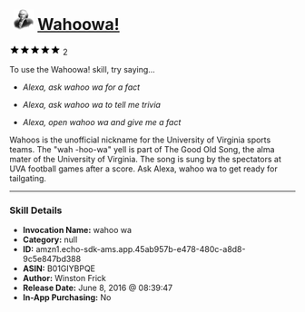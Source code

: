 # &nbsp;<img src="skill_icon" alt="Wahoowa! icon" width="36"> [Wahoowa!](http://alexa.amazon.com/#skills/amzn1.echo-sdk-ams.app.45ab957b-e478-480c-a8d8-9c5e847bd388)
![5 stars](../../images/ic_star_black_18dp_1x.png)![5 stars](../../images/ic_star_black_18dp_1x.png)![5 stars](../../images/ic_star_black_18dp_1x.png)![5 stars](../../images/ic_star_black_18dp_1x.png)![5 stars](../../images/ic_star_black_18dp_1x.png) 2

To use the Wahoowa! skill, try saying...

* *Alexa, ask wahoo wa for a fact*

* *Alexa, ask wahoo wa to tell me trivia*

* *Alexa, open wahoo wa and give me a fact*

Wahoos is the unofficial nickname for the University of Virginia sports teams. The "wah -hoo-wa" yell is part of The Good Old Song, the alma mater of the University of Virginia. The song is sung by the spectators at UVA football games after a score.  Ask Alexa, wahoo wa  to get ready for tailgating.

***

### Skill Details

* **Invocation Name:** wahoo wa
* **Category:** null
* **ID:** amzn1.echo-sdk-ams.app.45ab957b-e478-480c-a8d8-9c5e847bd388
* **ASIN:** B01GIYBPQE
* **Author:** Winston Frick
* **Release Date:** June 8, 2016 @ 08:39:47
* **In-App Purchasing:** No
